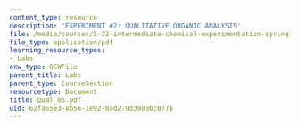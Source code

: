```yaml
---
content_type: resource
description: 'EXPERIMENT #2: QUALITATIVE ORGANIC ANALYSIS'
file: /media/courses/5-32-intermediate-chemical-experimentation-spring-2003/62fa55e38b561e928ad29d3988bc877b_Qual_03.pdf
file_type: application/pdf
learning_resource_types:
- Labs
ocw_type: OCWFile
parent_title: Labs
parent_type: CourseSection
resourcetype: Document
title: Qual_03.pdf
uid: 62fa55e3-8b56-1e92-8ad2-9d3988bc877b
---
```

